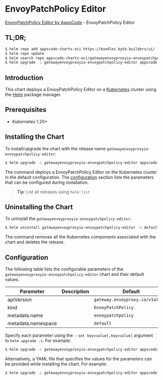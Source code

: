 # EnvoyPatchPolicy Editor

[EnvoyPatchPolicy Editor by AppsCode](https://appscode.com) - EnvoyPatchPolicy Editor

## TL;DR;

```bash
$ helm repo add appscode-charts-oci https://bundles.byte.builders/ui/
$ helm repo update
$ helm search repo appscode-charts-oci/gatewayenvoyproxyio-envoypatchpolicy-editor --version=v0.6.0
$ helm upgrade -i gatewayenvoyproxyio-envoypatchpolicy-editor appscode-charts-oci/gatewayenvoyproxyio-envoypatchpolicy-editor -n default --create-namespace --version=v0.6.0
```

## Introduction

This chart deploys a EnvoyPatchPolicy Editor on a [Kubernetes](http://kubernetes.io) cluster using the [Helm](https://helm.sh) package manager.

## Prerequisites

- Kubernetes 1.20+

## Installing the Chart

To install/upgrade the chart with the release name `gatewayenvoyproxyio-envoypatchpolicy-editor`:

```bash
$ helm upgrade -i gatewayenvoyproxyio-envoypatchpolicy-editor appscode-charts-oci/gatewayenvoyproxyio-envoypatchpolicy-editor -n default --create-namespace --version=v0.6.0
```

The command deploys a EnvoyPatchPolicy Editor on the Kubernetes cluster in the default configuration. The [configuration](#configuration) section lists the parameters that can be configured during installation.

> **Tip**: List all releases using `helm list`

## Uninstalling the Chart

To uninstall the `gatewayenvoyproxyio-envoypatchpolicy-editor`:

```bash
$ helm uninstall gatewayenvoyproxyio-envoypatchpolicy-editor -n default
```

The command removes all the Kubernetes components associated with the chart and deletes the release.

## Configuration

The following table lists the configurable parameters of the `gatewayenvoyproxyio-envoypatchpolicy-editor` chart and their default values.

|     Parameter      | Description |                   Default                   |
|--------------------|-------------|---------------------------------------------|
| apiVersion         |             | <code>gateway.envoyproxy.io/v1alpha1</code> |
| kind               |             | <code>EnvoyPatchPolicy</code>               |
| metadata.name      |             | <code>envoypatchpolicy</code>               |
| metadata.namespace |             | <code>default</code>                        |


Specify each parameter using the `--set key=value[,key=value]` argument to `helm upgrade -i`. For example:

```bash
$ helm upgrade -i gatewayenvoyproxyio-envoypatchpolicy-editor appscode-charts-oci/gatewayenvoyproxyio-envoypatchpolicy-editor -n default --create-namespace --version=v0.6.0 --set apiVersion=gateway.envoyproxy.io/v1alpha1
```

Alternatively, a YAML file that specifies the values for the parameters can be provided while
installing the chart. For example:

```bash
$ helm upgrade -i gatewayenvoyproxyio-envoypatchpolicy-editor appscode-charts-oci/gatewayenvoyproxyio-envoypatchpolicy-editor -n default --create-namespace --version=v0.6.0 --values values.yaml
```

